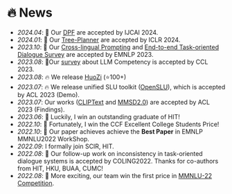 <!--
 * @Author: Qiguang Chen
 * @LastEditors: Qiguang Chen
 * @Date: 2023-10-10 21:30:10
 * @LastEditTime: 2024-04-21 19:41:16
 * @Description: 
 * 
-->
# 🔥 News
- *2024.04*: 🎉 Our [DPF](https://xxx) are accepted by IJCAI 2024.
- *2024.01*: 🎉 Our [Tree-Planner](https://arxiv.org/abs/2310.08582) are accepted by ICLR 2024.
- *2023.10*: 🎉 Our [Cross-lingual Prompting](https://arxiv.org/abs/2310.14799) and [End-to-end Task-oriented Dialogue Survey](https://arxiv.org/abs/2311.09008) are accepted by EMNLP 2023.
- *2023.08*: 🎉Our [survey](https://aclanthology.org/2023.ccl-2.pdf#page=93) about LLM Competency is accepted by CCL 2023.
- *2023.08*: 🔥 We release [HuoZi](https://github.com/HIT-SCIR/huozi) (⭐️100+)
- *2023.07*: 🔥 We release unified SLU toolkit ([OpenSLU](https://aclanthology.org/2023.acl-demo.9/)), which is accepted by ACL 2023 (Demo).
- *2023.07*: Our works ([CLIPText](https://aclanthology.org/2023.findings-acl.69/) and [MMSD2.0](https://aclanthology.org/2023.findings-acl.689/)) are accepted by ACL 2023 (Findings).
- *2023.06*: 🎉 Luckily, I win an outstanding graduate of HIT!
- *2022.10*: 🎉 Fortunately, I win the CCF Excellent College Students  Price!  
- *2022.10*: 🎉 Our paper achieves achieve the **Best Paper** in EMNLP MMNLU2022 WorkShop.
- *2022.09*: I formally join SCIR, HIT.
- *2022.08*: 🎉 Our follow-up work on inconsistency in task-oriented dialogue systems is accepted by COLING2022. Thanks for co-authors from HIT, HKU, BUAA, CUMC!
- *2022.08*: 🎉 More exciting, our team win the first price in [MMNLU-22 Competition](https://mmnlu-22.github.io/Competition/).